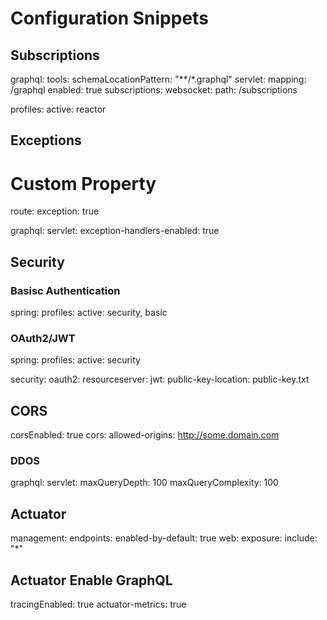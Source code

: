 # Configuration Snippets


## Subscriptions 

graphql:
  tools:
    schemaLocationPattern: "**/*.graphql"
  servlet:
    mapping: /graphql
    enabled: true
    subscriptions:
      websocket:
        path: /subscriptions
        
profiles:
    active: reactor 



## Exceptions 

# Custom Property
route:
  exception: true

graphql:
  servlet:
    exception-handlers-enabled: true

## Security


 
### Basisc Authentication 
 spring:
  profiles:
    active: security, basic


### OAuth2/JWT 
 spring:
  profiles:
    active: security
    
  security:
    oauth2:
      resourceserver:
        jwt: 
          public-key-location: public-key.txt
          

## CORS
 corsEnabled: true
    cors:
      allowed-origins: http://some.domain.com

### DDOS 

graphql:
  servlet:
    maxQueryDepth: 100
    maxQueryComplexity: 100 
    
## Actuator
 
management:
  endpoints: 
    enabled-by-default: true
    web:
      exposure:
        include: "*"
        
## Actuator Enable GraphQL
   tracingEnabled: true
   actuator-metrics: true
        